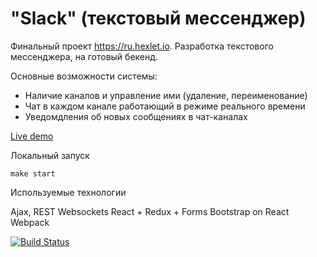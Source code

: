 # "Slack" (текстовый мессенджер)
Финальный проект https://ru.hexlet.io. 
Разработка текстового мессенджера, на готовый бекенд.

Основные возможности системы:

- Наличие каналов и управление ими (удаление, переименование)
- Чат в каждом канале работающий в режиме реального времени
- Уведомдления об новых сообщениях в чат-каналах

[Live demo](https://peaceful-stream-27415.herokuapp.com/)

Локальный запуск

```
make start 
```

Используемые технологии

Ajax, REST
Websockets
React + Redux + Forms
Bootstrap on React
Webpack

[![Build Status](https://travis-ci.org/aimmlegate/project-lvl4-s235.svg?branch=master)](https://travis-ci.org/aimmlegate/project-lvl4-s235)
